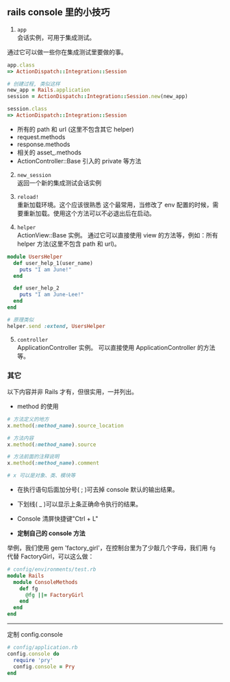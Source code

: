 ## rails console 里的小技巧

1) `app`  
会话实例，可用于集成测试。

通过它可以做一些你在集成测试里要做的事。

```ruby
app.class
=> ActionDispatch::Integration::Session

# 创建过程, 类似这样
new_app = Rails.application
session = ActionDispatch::Integration::Session.new(new_app)

session.class
=> ActionDispatch::Integration::Session
```

- 所有的 path 和 url (这里不包含其它 helper)
- request.methods
- response.methods
- 相关的 asset_.methods
- ActionController::Base 引入的 private 等方法

2) `new_session`  
返回一个新的集成测试会话实例

3) `reload!`  
重新加载环境。这个应该很熟悉
这个最常用，当修改了 env 配置的时候，需要重新加载。使用这个方法可以不必退出后在启动。

4) `helper`  
ActionView::Base 实例。
通过它可以直接使用 view 的方法等，例如：所有 helper 方法(这里不包含 path 和 url)。

```ruby
module UsersHelper
  def user_help_1(user_name)
    puts "I am June!"
  end

  def user_help_2
    puts "I am June-Lee!"
  end
end

# 原理类似
helper.send :extend, UsersHelper
```

5) `controller`  
ApplicationController 实例。
可以直接使用 ApplicationController 的方法等。

### 其它

以下内容并非 Rails 才有，但很实用，一并列出。

- method 的使用

```ruby
# 方法定义的地方
x.method(:method_name).source_location

# 方法内容
x.method(:method_name).source

# 方法前面的注释说明
x.method(:method_name).comment

# x 可以是对象、类、模块等
```

- 在执行语句后面加分号( ; )可去掉 console 默认的输出结果。

- 下划线( _ )可以显示上条正确命令执行的结果。

- Console 清屏快捷键"Ctrl + L"

- **定制自己的 console 方法**

举例，我们使用 gem 'factory_girl'，在控制台里为了少敲几个字母，我们用 `fg` 代替 FactoryGirl，可以这么做：

```ruby
# config/environments/test.rb
module Rails
  module ConsoleMethods
    def fg
      @fg ||= FactoryGirl
    end
  end
end
```

---

定制 config.console

```ruby
# config/application.rb
config.console do
  require 'pry'
  config.console = Pry
end
```
